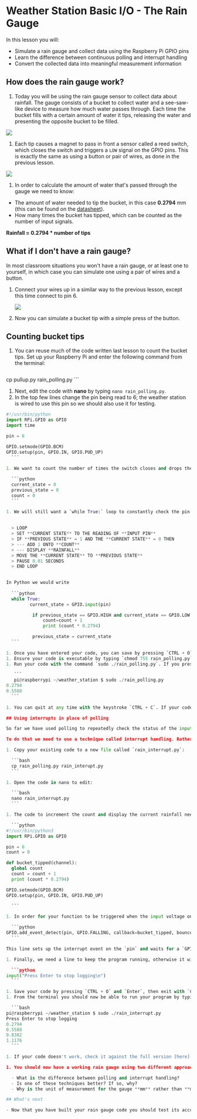 # Weather Station Basic I/O - The Rain Gauge

In this lesson you will:

- Simulate a rain gauge and collect data using the Raspberry Pi GPIO pins
- Learn the difference between continuous polling and interrupt handling
- Convert the collected data into meaningful measurement information

## How does the rain gauge work?

1. Today you will be using the rain gauge sensor to collect data about rainfall. The gauge consists of a bucket to collect water and a see-saw-like device to measure how much water passes through. Each time the bucket fills with a certain amount of water it tips, releasing the water and presenting the opposite bucket to be filled.

  ![](images/rain_gauge_both.jpg)

1. Each tip causes a magnet to pass in front a sensor called a reed switch, which closes the switch and triggers a `LOW` signal on the GPIO pins. This is exactly the same as using a button or pair of wires, as done in the previous lesson.

  ![](images/reed_switch.jpg)

1. In order to calculate the amount of water that's passed through the gauge we need to know:

  - The amount of water needed to tip the bucket, in this case **0.2794** mm (this can be found on the [datasheet](https://www.argentdata.com/files/80422_datasheet.pdf)).
  - How many times the bucket has tipped, which can be counted as the number of input signals.

  **Rainfall = 0.2794 * number of tips**

## What if I don't have a rain gauge?

In most classroom situations you won't have a rain gauge, or at least one to yourself, in which case you can simulate one using a pair of wires and a button.

1. Connect your wires up in a similar way to the previous lesson, except this time connect to pin 6.

	![](images/gpio-setup.png)
	
1. Now you can simulate a bucket tip with a simple press of the button.

## Counting bucket tips

1. You can reuse much of the code written last lesson to count the bucket tips. Set up your Raspberry Pi and enter the following command from the terminal:

	```bash
cp pullup.py rain_polling.py
	```
	
1. Next, edit the code with **nano**  by typing `nano rain_polling.py`.
1. In the top few lines change the pin being read to 6; the weather station is wired to use this pin so we should also use it for testing.

  ```python
  #!/usr/bin/python
  import RPi.GPIO as GPIO
  import time

  pin = 6

  GPIO.setmode(GPIO.BCM)
  GPIO.setup(pin, GPIO.IN, GPIO.PUD_UP)
    ```
    
1. We want to count the number of times the switch closes and drops the voltage from `HIGH` to `LOW`. In order to do this, we need to keep track of the **current state** of the pin, the **previous state**, and the signal **count**. To do this, create three variables and set them each to 0.

	```python
	current_state = 0
	previous_state = 0
	count = 0
	```

1. We will still want a `while True:` loop to constantly check the pin status, but we want to do something extra with it. In pseudocode (planning) our loop might look like this:
	
	
	> LOOP  
	> SET **CURRENT STATE** TO THE READING OF **INPUT PIN**  
	> IF **PREVIOUS STATE** = 1 AND THE **CURRENT STATE** = 0 THEN  
	> --- ADD 1 ONTO **COUNT**  
	> --- DISPLAY **RAINFALL**  
	> MOVE THE **CURRENT STATE** TO **PREVIOUS STATE**  
	> PAUSE 0.01 SECONDS  
	> END LOOP  
	

In Python we would write
		
	```python
	while True:
	       current_state = GPIO.input(pin)

	        if previous_state == GPIO.HIGH and current_state == GPIO.LOW:
	            count=count + 1
	            print (count * 0.2794)

			previous_state = current_state
	```
	
1. Once you have entered your code, you can save by pressing `CTRL + O` then `Enter`, and then exit with `CTRL + X`.
1. Ensure your code is executable by typing `chmod 755 rain_polling.py`.
1. Run your code with the command `sudo ./rain_polling.py`. If you press your button a few times, it should look something like this:

     ```
     pi@raspberrypi ~/weather_station $ sudo ./rain_polling.py 
0.2794
0.5588
	```
	
1. You can quit at any time with the keystroke `CTRL + C`. If your code doesn't work, review the steps and the complete `rain_polling.py` code [here](code/rain_polling.py).

## Using interrupts in place of polling

So far we have used polling to repeatedly check the status of the input pin, which is very inefficient. The code constantly checks for rainfall every 0.01 seconds, which uses some processing power. Wouldn't it be better if the system only checked for rainfall when it was raining, and ignored the rain gauge the rest of the time?

To do that we need to use a technique called interrupt handling. Rather than constantly check the status of the pin, we use a mechanism called an interrupt to trigger a function.

1. Copy your existing code to a new file called `rain_interrupt.py`:

	```bash
	cp rain_polling.py rain_interupt.py
	```
	
1. Open the code in nano to edit:

	```bash
	nano rain_interrupt.py
	```

1. The code to increment the count and display the current rainfall needs to be moved into a function. You should also remove the variables **current_state** and **previous_state** as we won't need them. You should call the function something sensible as you will need this function name for the next step. We've called ours `bucket_tipped`.

	```python
#!/usr/bin/python3
import RPi.GPIO as GPIO

pin = 6
count = 0

def bucket_tipped(channel):
    global count
    count = count + 1
    print (count * 0.2794)

GPIO.setmode(GPIO.BCM)
GPIO.setup(pin, GPIO.IN, GPIO.PUD_UP)

	```

1. In order for your function to be triggered when the input voltage on pin 27 drops, you will need to define an interrupt event. Add this line to your code:

	```python
GPIO.add_event_detect(pin, GPIO.FALLING, callback=bucket_tipped, bouncetime=300)
	```

This line sets up the interrupt event on the `pin` and waits for a `GPIO.FALLING` event. When detected, it calls the `bucket_tipped` function. The `bouncetime=300` parameter specifies the minimum time, in milliseconds, between two events being detected.

1. Finally, we need a line to keep the program running, otherwise it will finish before any rain is detected. For now we'll get it to wait for the user to press `Enter`, and then exit.

	```python
input("Press Enter to stop logging\n")
	```

1. Save your code by pressing `CTRL + O` and `Enter`, then exit with `CTRL + X`.
1. From the terminal you should now be able to run your program by typing `sudo ./rain_interrupt.py`. The output should look something like this:

	```bash
pi@raspberrypi ~/weather_station $ sudo ./rain_interrupt.py
Press Enter to stop logging
0.2794
0.5588
0.8382
1.1176
	```

1. If your code doesn't work, check it against the full version [here](code/rain_interrupt.py).

1. You should now have a working rain gauge using two different approaches. Consider the following questions:

	- What is the difference between polling and interrupt handling?
	- Is one of these techniques better? If so, why?
	- Why is the unit of measurement for the gauge **mm** rather than **ml**?

## What's next

- Now that you have built your rain gauge code you should test its accuracy. How much water would 1mm be in the top of the bucket?
